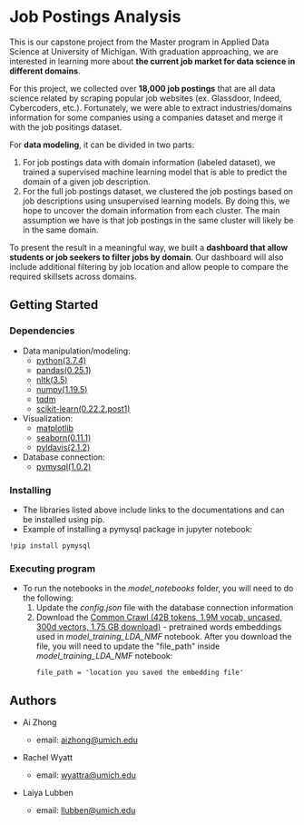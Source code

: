 # Job Postings Analysis

This is our capstone project from the Master program in Applied Data Science at University of Michigan. With graduation approaching, we are interested in learning more about **the current job market for data science in different domains**. 

For this project, we collected over **18,000 job postings** that are all data science related by scraping popular job websites (ex. Glassdoor, Indeed, Cybercoders, etc.).  Fortunately, we were able to extract industries/domains information for some companies using a companies dataset and merge it with the job positings dataset.

For **data modeling**, it can be divided in two parts:

1. For job postings data with domain information (labeled dataset), we trained a supervised machine learning model that is able to predict the domain of a given job description. 
2. For the full job postings dataset, we clustered the job postings based on job descriptions using unsupervised learning models. By doing this, we hope to uncover the domain information from each cluster. The main assumption we have is that job postings in the same cluster will likely be in the same domain.  

To present the result in a meaningful way, we built a **dashboard that allow students or job seekers to filter jobs by domain**. Our dashboard will also include additional filtering by job location and allow people to compare the required skillsets across domains. 

## Getting Started

### Dependencies

* Data manipulation/modeling: 
    * [python(3.7.4)](https://www.python.org/downloads/release/python-374/)
    * [pandas(0.25.1)](https://pandas.pydata.org/pandas-docs/version/0.25.1/install.html)
    * [nltk(3.5)](https://pypi.org/project/nltk/3.5/)
    * [numpy(1.19.5)](https://pypi.org/project/numpy/1.19.5/)
    * [tqdm](https://pypi.org/project/tqdm/)
    * [scikit-learn(0.22.2.post1)](https://pypi.org/project/scikit-learn/0.22.2.post1/)
* Visualization: 
    * [matplotlib](https://pypi.org/project/matplotlib/)
    * [seaborn(0.11.1)](https://pypi.org/project/seaborn/)
    * [pyldavis(2.1.2)](https://pyldavis.readthedocs.io/en/latest/readme.html)
* Database connection:
    * [pymysql(1.0.2)](https://pypi.org/project/PyMySQL/)

### Installing

* The libraries listed above include links to the documentations and can be installed using pip. 
* Example of installing a pymysql package in jupyter notebook:
```
!pip install pymysql
```

### Executing program

* To run the notebooks in the *model_notebooks* folder, you will need to do the following: 
    1. Update the *config.json* file with the database connection information
    2. Download the [Common Crawl (42B tokens, 1.9M vocab, uncased, 300d vectors, 1.75 GB download)](https://nlp.stanford.edu/projects/glove/) - pretrained words embeddings used in *model_training_LDA_NMF* notebook. After you download the file, you will need to update the "file_path" inside *model_training_LDA_NMF* notebook:
        ```
        file_path = 'location you saved the embedding file'
        ```

## Authors

* Ai Zhong
    * email: aizhong@umich.edu

* Rachel Wyatt 
    * email: wyattra@umich.edu

* Laiya Lubben
    * email: llubben@umich.edu
